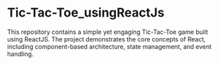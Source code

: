 # Tic-Tac-Toe_usingReactJs
This repository contains a simple yet engaging Tic-Tac-Toe game built using ReactJS. The project demonstrates the core concepts of React, including component-based architecture, state management, and event handling.

